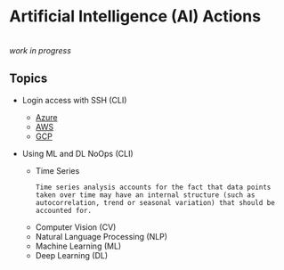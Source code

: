 # Artificial Intelligence (AI) Actions
<br><i>work in progress</i>

## Topics

* Login access with SSH (CLI)
   * [Azure](https://gist.github.com/realBjornRoden/ca3ee0204e6506d6d8e0f6f7b2658e8a#file-cloudactions-azure-login-md)
   * [AWS](https://gist.github.com/realBjornRoden/36ee9bc937ec5bc03afba6f8b4275aa0#file-cloudactions-aws-login-md)
   * [GCP](https://gist.github.com/realBjornRoden/3f2d63e0654163fbca659830ce9071c2#file-cloudactions-gcp-login-md)

* Using ML and DL NoOps (CLI)
   * Time Series
      ```
      Time series analysis accounts for the fact that data points taken over time may have an internal structure (such as autocorrelation, trend or seasonal variation) that should be accounted for.
      ```
   * Computer Vision (CV)
   * Natural Language Processing (NLP)
   * Machine Learning (ML)
   * Deep Learning (DL)
